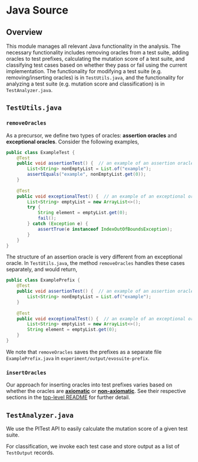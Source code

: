 # Java Source

## Overview

This module manages all relevant Java functionality in the analysis. The necessary functionality includes removing oracles from a test suite, adding oracles to test prefixes, calculating the mutation score of a test suite, and classifying test cases based on whether they pass or fail using the current implementation. The functionality for modifying a test suite (e.g. removing/inserting oracles) is in `TestUtils.java`, and the functionality for analyzing a test suite (e.g. mutation score and classification) is in `TestAnalyzer.java`.

## `TestUtils.java`

### `removeOracles`

As a precursor, we define two types of oracles: **assertion oracles** and **exceptional oracles**. Consider the following examples,

```java
public class ExampleTest {
    @Test
    public void assertionTest() {  // an example of an assertion oracle
        List<String> nonEmptyList = List.of("example");
        assertEquals("example", nonEmptyList.get(0));
    }
    
    @Test
    public void exceptionalTest() {  // an example of an exceptional oracle
        List<String> emptyList = new ArrayList<>();
        try {
            String element = emptyList.get(0);
            fail();
        } catch (Exception e) {
            assertTrue(e instanceof IndexOutOfBoundsException);
        }
    }
}
```

The structure of an assertion oracle is very different from an exceptional oracle. In `TestUtils.java`, the method `removeOracles` handles these cases separately, and would return,

```java
public class ExamplePrefix {
    @Test
    public void assertionTest() {  // an example of an assertion oracle
        List<String> nonEmptyList = List.of("example");
    }
    
    @Test
    public void exceptionalTest() {  // an example of an exceptional oracle
        List<String> emptyList = new ArrayList<>();
        String element = emptyList.get(0);
    }
}
```

We note that `removeOracles` saves the prefixes as a separate file `ExamplePrefix.java` in `experiment/output/evosuite-prefix`.

### `insertOracles`

Our approach for inserting oracles into test prefixes varies based on whether the oracles are [**axiomatic**](../README.md#axiomatic) or [**non-axiomatic**](../README.md#non-axiomatic). See their respective sections in the [top-level README](../README.md) for further detail.

## `TestAnalyzer.java`

We use the PITest API to easily calculate the mutation score of a given test suite.

For classification, we invoke each test case and store output as a list of `TestOutput` records.


